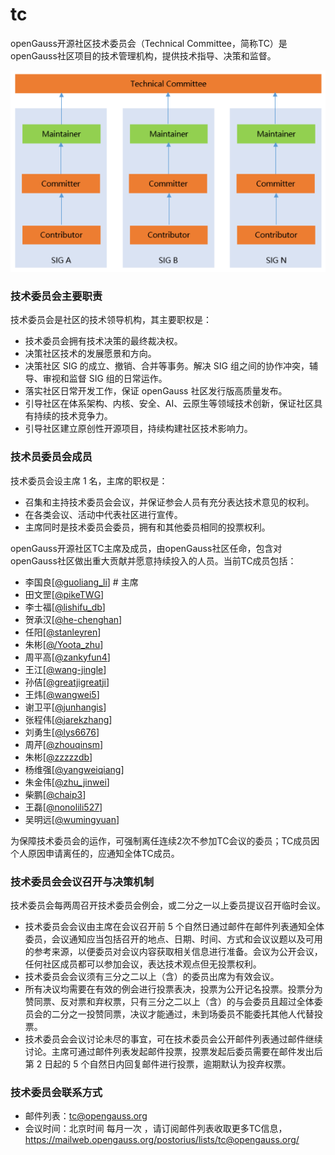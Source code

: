 # tc

openGauss开源社区技术委员会（Technical Committee，简称TC）是openGauss社区项目的技术管理机构，提供技术指导、决策和监督。

![Architecture Diagram](architecture.png)

### 技术委员会主要职责

技术委员会是社区的技术领导机构，其主要职权是：

* 技术委员会拥有技术决策的最终裁决权。
* 决策社区技术的发展愿景和方向。
* 决策社区 SIG 的成立、撤销、合并等事务。解决 SIG 组之间的协作冲突，辅导、审视和监督 SIG 组的日常运作。
* 落实社区日常开发工作，保证 openGauss 社区发行版高质量发布。
* 引导社区在体系架构、内核、安全、AI、云原生等领域技术创新，保证社区具有持续的技术竞争力。
* 引导社区建立原创性开源项目，持续构建社区技术影响力。


### 技术员委员会成员

技术委员会设主席 1 名，主席的职权是：

* 召集和主持技术委员会会议，并保证参会人员有充分表达技术意见的权利。
* 在各类会议、活动中代表社区进行宣传。
* 主席同时是技术委员会委员，拥有和其他委员相同的投票权利。

openGauss开源社区TC主席及成员，由openGauss社区任命，包含对openGauss社区做出重大贡献并愿意持续投入的人员。当前TC成员包括：

* 李国良[[@guoliang_li](https://gitee.com/guoliang_li)]    # 主席
* 田文罡[[@pikeTWG](https://gitee.com/pikeTWG)]
* 李士福[[@lishifu_db](https://gitee.com/lishifu_db)]
* 贺承汉[[@he-chenghan](https://gitee.com/he-chenghan)]
* 任阳[[@stanleyren](https://gitee.com/stanleyren)]
* 朱彬[[@/Yoota_zhu](https://gitee.com//Yoota_zhu)]
* 周平高[[@zankyfun4](https://gitee.com/zankyfun4)]
* 王江[[@wang-jingle](https://gitee.com/wang-jingle)]
* 孙佶[[@greatjigreatji](https://gitee.com/greatjigreatji)]
* 王炜[[@wangwei5](https://gitee.com/wangwei5)]
* 谢卫平[[@junhangis](https://gitee.com/junhangis)]
* 张程伟[[@jarekzhang](https://gitee.com/jarekzhang)]
* 刘勇生[[@lys6676](https://gitee.com/lys6676)]
* 周芹[[@zhouqinsm](https://gitee.com/zhouqinsm)]
* 朱彬[[@zzzzzdb](https://gitee.com/zzzzzdb)]
* 杨维强[[@yangweiqiang](https://gitee.com/yangweiqiang)]
* 朱金伟[[@zhu_jinwei](https://gitee.com/zhu_jinwei)]
* 柴鹏[[@chaip3](https://gitee.com/chaip3)]
* 王磊[[@nonolili527](https://gitee.com/nonolili527)]
* 吴明远[[@wumingyuan](https://gitee.com/wumingyuan)]

为保障技术委员会的运作，可强制离任连续2次不参加TC会议的委员；TC成员因个人原因申请离任的，应通知全体TC成员。


### 技术委员会会议召开与决策机制

技术委员会每两周召开技术委员会例会，或二分之一以上委员提议召开临时会议。

* 技术委员会会议由主席在会议召开前 5 个自然日通过邮件在邮件列表通知全体委员，会议通知应当包括召开的地点、日期、时间、方式和会议议题以及可用的参考来源，以便委员对会议内容获取相关信息进行准备。会议为公开会议，任何社区成员都可以参加会议，表达技术观点但无投票权利。
* 技术委员会会议须有三分之二以上（含）的委员出席为有效会议。
* 所有决议均需要在有效的例会进行投票表决，投票为公开记名投票。投票分为赞同票、反对票和弃权票，只有三分之二以上（含）的与会委员且超过全体委员会的二分之一投赞同票，决议才能通过，未到场委员不能委托其他人代替投票。
* 技术委员会会议讨论未尽的事宜，可在技术委员会公开邮件列表通过邮件继续讨论。主席可通过邮件列表发起邮件投票，投票发起后委员需要在邮件发出后第 2 日起的 5 个自然日内回复邮件进行投票，逾期默认为投弃权票。


### 技术委员会联系方式

* 邮件列表：tc@opengauss.org
* 会议时间：北京时间 每月一次 ，请订阅邮件列表收取更多TC信息，https://mailweb.opengauss.org/postorius/lists/tc@opengauss.org/

